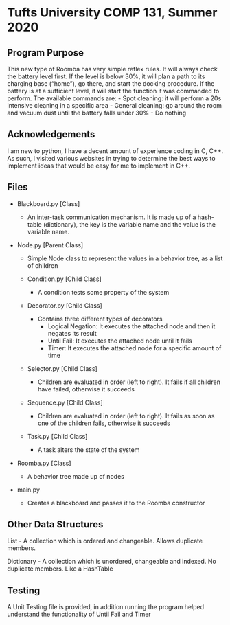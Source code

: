 
#  Tufts University COMP 131, Summer 2020 

## Program Purpose                             

This new type of Roomba has very simple reflex rules. It will always check the 
battery level first. If the level is below 30%, it will plan a path to its 
charging base (“home”), go there, and start the docking procedure. If the
battery is at a sufficient level, it will start the function it was commanded 
to perform. The available commands are:
    - Spot cleaning: it will perform a 20s intensive cleaning in a specific area
    - General cleaning: go around the room and vacuum dust until the battery 
      falls under 30%
    - Do nothing


## Acknowledgements 
        
I am new to python, I have a decent amount of experience coding in C, C++. As
such, I visited various websites in trying to determine the best ways to 
implement ideas that would be easy for me to implement in C++. 


## Files


- Blackboard.py [Class]
    - An inter-task communication mechanism. It is made up of a hash-table 
      (dictionary), the key is the variable name and the value is the variable 
      name.

- Node.py [Parent Class]
    - Simple Node class to represent the values in a behavior tree, as a list of
      children

    - Condition.py [Child Class]
        - A condition tests some property of the system

    - Decorator.py [Child Class]
        - Contains three different types of decorators 
            - Logical Negation: It executes the attached node and then it 
              negates its result
            - Until Fail: It executes the attached node until it fails
            - Timer: It executes the attached node for a specific amount of time

    - Selector.py [Child Class]
        - Children are evaluated in order (left to right). It fails if all 
          children have failed, otherwise it succeeds

    - Sequence.py [Child Class]
        - Children are evaluated in order (left to right). It fails as soon as 
          one of the children fails, otherwise it succeeds

    - Task.py [Child Class]
        - A task alters the state of the system

- Roomba.py [Class]
    - A behavior tree made up of nodes

- main.py
    - Creates a blackboard and passes it to the Roomba constructor


## Other Data Structures

List
    - A collection which is ordered and changeable. Allows duplicate members.

Dictionary
    - A collection which is unordered, changeable and indexed. No duplicate 
      members. Like a HashTable


## Testing

A Unit Testing file is provided, in addition running the program helped 
understand the functionality of Until Fail and Timer
